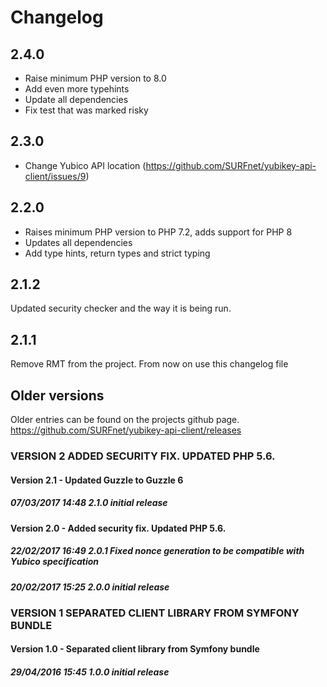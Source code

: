 # Changelog

## 2.4.0
- Raise minimum PHP version to 8.0
- Add even more typehints
- Update all dependencies
- Fix test that was marked risky

## 2.3.0
- Change Yubico API location (https://github.com/SURFnet/yubikey-api-client/issues/9)

## 2.2.0
- Raises minimum PHP version to PHP 7.2, adds support for PHP 8
- Updates all dependencies
- Add type hints, return types and strict typing

## 2.1.2
Updated security checker and the way it is being run.

## 2.1.1
Remove RMT from the project. From now on use this changelog file

## Older versions
Older entries can be found on the projects github page.
https://github.com/SURFnet/yubikey-api-client/releases

### VERSION 2  ADDED SECURITY FIX. UPDATED PHP 5.6.
#### Version 2.1 - Updated Guzzle to Guzzle 6
##### 07/03/2017 14:48  2.1.0  initial release
#### Version 2.0 - Added security fix. Updated PHP 5.6.
##### 22/02/2017 16:49  2.0.1  Fixed nonce generation to be compatible with Yubico specification
##### 20/02/2017 15:25  2.0.0  initial release
### VERSION 1  SEPARATED CLIENT LIBRARY FROM SYMFONY BUNDLE
#### Version 1.0 - Separated client library from Symfony bundle
##### 29/04/2016 15:45  1.0.0  initial release
